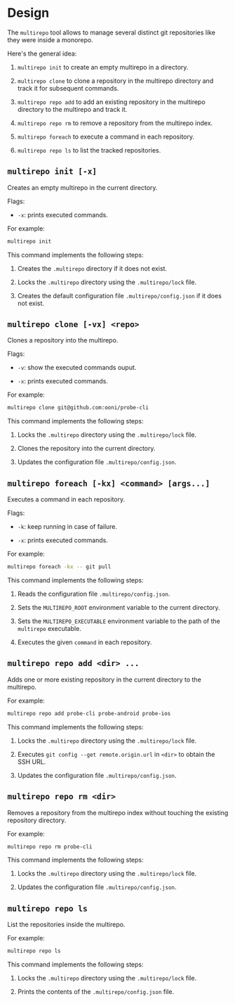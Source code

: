 # Design

The `multirepo` tool allows to manage several distinct git
repositories like they were inside a monorepo.

Here's the general idea:

1. `multirepo init` to create an empty multirepo in a directory.

2. `multirepo clone` to clone a repository in the multirepo directory
and track it for subsequent commands.

3. `multirepo repo add` to add an existing repository in the
multirepo directory to the multirepo and track it.

4. `multirepo repo rm` to remove a repository from the multirepo index.

5. `multirepo foreach` to execute a command in each repository.

6. `multirepo repo ls` to list the tracked repositories.


## `multirepo init [-x]`

Creates an empty multirepo in the current directory.

Flags:

- `-x`: prints executed commands.

For example:

```bash
multirepo init
```

This command implements the following steps:

1. Creates the `.multirepo` directory if it does not exist.

2. Locks the `.multirepo` directory using the `.multirepo/lock` file.

3. Creates the default configuration file `.multirepo/config.json`
if it does not exist.


## `multirepo clone [-vx] <repo>`

Clones a repository into the multirepo.

Flags:

- `-v`: show the executed commands ouput.

- `-x`: prints executed commands.

For example:

```bash
multirepo clone git@github.com:ooni/probe-cli
```

This command implements the following steps:

1. Locks the `.multirepo` directory using the `.multirepo/lock` file.

2. Clones the repository into the current directory.

3. Updates the configuration file `.multirepo/config.json`.


## `multirepo foreach [-kx] <command> [args...]`

Executes a command in each repository.

Flags:

- `-k`: keep running in case of failure.

- `-x`: prints executed commands.

For example:

```bash
multirepo foreach -kx -- git pull
```

This command implements the following steps:

1. Reads the configuration file `.multirepo/config.json`.

2. Sets the `MULTIREPO_ROOT` environment variable to the current directory.

3. Sets the `MULTIREPO_EXECUTABLE` environment variable to the path of
the `multirepo` executable.

4. Executes the given `command` in each repository.


## `multirepo repo add <dir> ...`

Adds one or more existing repository in the current directory to the multirepo.

For example:

```bash
multirepo repo add probe-cli probe-android probe-ios
```

This command implements the following steps:

1. Locks the `.multirepo` directory using the `.multirepo/lock` file.

2. Executes `git config --get remote.origin.url` in `<dir>` to obtain the SSH URL.

3. Updates the configuration file `.multirepo/config.json`.


## `multirepo repo rm <dir>`

Removes a repository from the multirepo index without touching
the existing repository directory.

For example:

```bash
multirepo repo rm probe-cli
```

This command implements the following steps:

1. Locks the `.multirepo` directory using the `.multirepo/lock` file.

2. Updates the configuration file `.multirepo/config.json`.


## `multirepo repo ls`

List the repositories inside the multirepo.

For example:

```bash
multirepo repo ls
```

This command implements the following steps:

1. Locks the `.multirepo` directory using the `.multirepo/lock` file.

2. Prints the contents of the `.multirepo/config.json` file.
